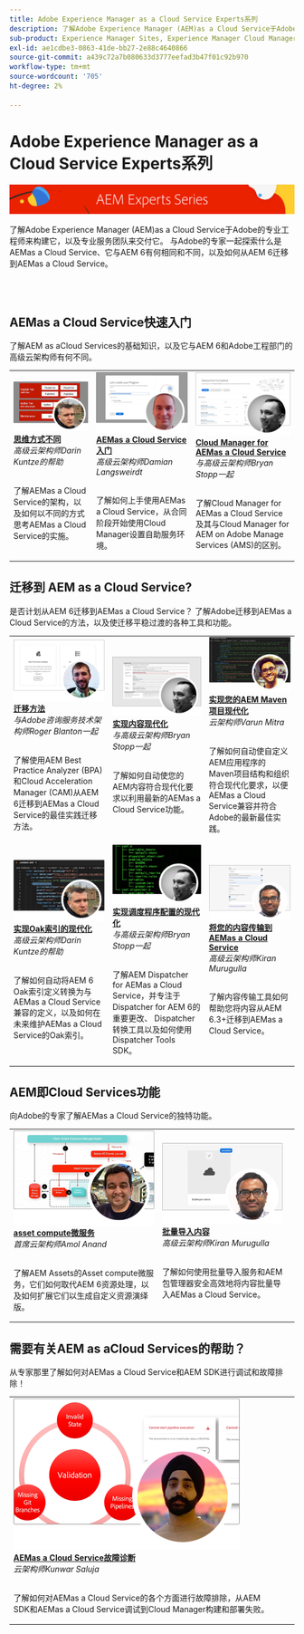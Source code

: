 ```yaml
---
title: Adobe Experience Manager as a Cloud Service Experts系列
description: 了解Adobe Experience Manager (AEM)as a Cloud Service于Adobe自己的专业工程师来构建它，以及了解专业服务来构建它。
sub-product: Experience Manager Sites, Experience Manager Cloud Manager, Experience Manager Assets
exl-id: ae1cdbe3-0863-41de-bb27-2e88c4640866
source-git-commit: a439c72a7b080633d3777eefad3b47f01c92b970
workflow-type: tm+mt
source-wordcount: '705'
ht-degree: 2%

---
```


# Adobe Experience Manager as a Cloud Service Experts系列

![AEM Experts系列](./assets/masthead.png)

了解Adobe Experience Manager (AEM)as a Cloud Service于Adobe的专业工程师来构建它，以及专业服务团队来交付它。 与Adobe的专家一起探索什么是AEMas a Cloud Service、它与AEM 6有何相同和不同，以及如何从AEM 6迁移到AEMas a Cloud Service。

<br/> 
<br/>

## AEMas a Cloud Service快速入门

了解AEM as aCloud Services的基础知识，以及它与AEM 6和Adobe工程部门的高级云架构师有何不同。

<table>
  <tr>
   <td>
      <a href="../../migration/moving-to-aem-as-a-cloud-service/introduction.md">
      <img alt="思维方式不同" src="./assets/thinking-differently.png"/>
      </a>
      <div>
         <a href="../../migration/moving-to-aem-as-a-cloud-service/introduction.md"><strong>思维方式不同</strong></a>         
         <br/><em>高级云架构师Darin Kuntze的帮助</em>
      </div>
      <p>
        <br/>
         了解AEMas a Cloud Service的架构，以及如何以不同的方式思考AEMas a Cloud Service的实施。
      </p>
     </td>   
     <td>
      <a href="../../migration/moving-to-aem-as-a-cloud-service/onboarding.md">
      <img alt="AEM as a Cloud Service 入门培训" src="./assets/onboarding.png"/>
      </a>
      <div>
         <a href="../../migration/moving-to-aem-as-a-cloud-service/onboarding.md"><strong>AEMas a Cloud Service入门</strong></a>
         <br/><em>高级云架构师Damian Langsweirdt</em>
      </div>
      <p>
        <br/>
         了解如何上手使用AEMas a Cloud Service，从合同阶段开始使用Cloud Manager设置自助服务环境。
      </p>
   </td>     
   </td>   
     <td>
      <a href="../../migration/moving-to-aem-as-a-cloud-service/cloud-manager.md">
      <img alt="Cloud Manager" src="./assets/cloud-manager.png"/>
      </a>
      <div>
         <a href="../../migration/moving-to-aem-as-a-cloud-service/cloud-manager.md"><strong>Cloud Manager for AEMas a Cloud Service</strong></a>
         <br/><em>与高级云架构师Bryan Stopp一起</em>
      </div>
      <p>
        <br/>
         了解Cloud Manager for AEMas a Cloud Service及其与Cloud Manager for AEM on Adobe Manage Services (AMS)的区别。
      </p>
   </td> 
  </tr>
</table>

## 迁移到 AEM as a Cloud Service?

是否计划从AEM 6迁移到AEMas a Cloud Service？ 了解Adobe迁移到AEMas a Cloud Service的方法，以及使迁移平稳过渡的各种工具和功能。

<table>
  <tr>
   <td>
      <a href="../../migration/moving-to-aem-as-a-cloud-service/bpa-and-cam.md" target="_aem-experts-series-video">
      <img alt="迁移方法" src="./assets/bpa-and-cam.png"/>
      </a>
      <div>
         <a href="../../migration/moving-to-aem-as-a-cloud-service/bpa-and-cam.md" target="_aem-experts-series-video"><strong>迁移方法</strong></a>
         <br/><em>与Adobe咨询服务技术架构师Roger Blanton一起</em>
      </div>
      <p>
        <br/>
        了解使用AEM Best Practice Analyzer (BPA)和Cloud Acceleration Manager (CAM)从AEM 6迁移到AEMas a Cloud Service的最佳实践迁移方法。
      </p>
   </td>   
     <td>
      <a href="../../migration/moving-to-aem-as-a-cloud-service/aem-modernization-tools.md" target="_aem-experts-series-video">
      <img alt="实现内容现代化" src="./assets/aem-modernizer-tools.png"/>
      </a>
      <div>
         <a href="../../migration/moving-to-aem-as-a-cloud-service/aem-modernization-tools.md" target="_aem-experts-series-video"><strong>实现内容现代化</strong></a>
         <br/><em>与高级云架构师Bryan Stopp一起</em>
      </div>
      <p>
        <br/>
         了解如何自动使您的AEM内容符合现代化要求以利用最新的AEMas a Cloud Service功能。
      </p>
   </td>     
   </td>   
     <td>
      <a href="../../migration/moving-to-aem-as-a-cloud-service/repository-modernization.md" target="_aem-experts-series-video">
      <img alt="实现您的AEM Maven项目现代化" src="./assets/repository-modernizer.png"/>
      </a>
      <div>
         <a href="../../migration/moving-to-aem-as-a-cloud-service/repository-modernization.md" target="_aem-experts-series-video"><strong>实现您的AEM Maven项目现代化</strong></a>
         <br/><em>云架构师Varun Mitra</em>
      </div>
      <p>
        <br/>
         了解如何自动使自定义AEM应用程序的Maven项目结构和组织符合现代化要求，以便AEMas a Cloud Service兼容并符合Adobe的最新最佳实践。
      </p>
   </td> 
  </tr>
  <tr>
   <td>
      <a href="../../migration/moving-to-aem-as-a-cloud-service/search-and-indexing.md" target="_aem-experts-series-video">
      <img alt="实现Oak索引的现代化" src="./assets/indexes.png"/>
      </a>
      <div>
         <a href="../../migration/moving-to-aem-as-a-cloud-service/search-and-indexing.md" target="_aem-experts-series-video"><strong>实现Oak索引的现代化</strong></a>
         <br/><em>高级云架构师Darin Kuntze的帮助</em>
      </div>
      <p>
        <br/>
        了解如何自动将AEM 6 Oak索引定义转换为与AEMas a Cloud Service兼容的定义，以及如何在未来维护AEMas a Cloud Service的Oak索引。
      </p>
   </td>   
     <td>
      <a href="../../migration/moving-to-aem-as-a-cloud-service/dispatcher.md" target="_aem-experts-series-video">
      <img alt="实现调度程序配置的现代化" src="./assets/dispatcher.png"/>
      </a>
      <div>
         <a href="../../migration/moving-to-aem-as-a-cloud-service/dispatcher.md" target="_aem-experts-series-video"><strong>实现调度程序配置的现代化</strong></a>
         <br/><em>与高级云架构师Bryan Stopp一起</em>
      </div>
      <p>
        <br/>
         了解AEM Dispatcher for AEMas a Cloud Service，并专注于Dispatcher for AEM 6的重要更改、 Dispatcher转换工具以及如何使用Dispatcher Tools SDK。
      </p>
   </td>     
   </td>   
     <td>
      <a href="../../migration/moving-to-aem-as-a-cloud-service/content-migration/content-transfer-tool.md" target="_aem-experts-series-video">
      <img alt="将您的内容传输到AEMas a Cloud Service" src="./assets/content-transfer-tool.png"/>
      </a>
      <div>
         <a href="../../migration/moving-to-aem-as-a-cloud-service/content-migration/content-transfer-tool.md" target="_aem-experts-series-video"><strong>将您的内容传输到AEMas a Cloud Service</strong></a>
         <br/><em>高级云架构师Kiran Murugulla</em>
      </div>
      <p>
        <br/>
         了解内容传输工具如何帮助您将内容从AEM 6.3+迁移到AEMas a Cloud Service。
      </p>
   </td> 
  </tr>  
</table>


## AEM即Cloud Services功能

向Adobe的专家了解AEMas a Cloud Service的独特功能。

<table>
  <tr>
   <td>
      <a href="../../migration/moving-to-aem-as-a-cloud-service/asset-compute-microservices.md" target="_aem-experts-series-video">
      <img alt="asset compute微服务" src="./assets/asset-compute-microservices.png"/>
      </a>
      <div>
         <a href="../../migration/moving-to-aem-as-a-cloud-service/asset-compute-microservices.md" target="_aem-experts-series-video"><strong>asset compute微服务</strong></a>
         <br/><em>首席云架构师Amol Anand</em>
      </div>
      <p>
        <br/>
        了解AEM Assets的Asset compute微服务，它们如何取代AEM 6资源处理，以及如何扩展它们以生成自定义资源演绎版。
      </p>
   </td>   
   <td>
      <a href="../../migration/moving-to-aem-as-a-cloud-service/content-migration/bulk-import-service.md" target="_aem-experts-series-video">
      <img alt="批量导入内容" src="./assets/bulk-import.png"/>
      </a>
      <div>
         <a href="../../migration/moving-to-aem-as-a-cloud-service/content-migration/bulk-import-service.md" target="_aem-experts-series-video"><strong>批量导入内容</strong></a>
         <br/><em>高级云架构师Kiran Murugulla</em>
      </div>
      <p>
        <br/>
        了解如何使用批量导入服务和AEM包管理器安全高效地将内容批量导入AEMas a Cloud Service。
      </p>
   </td> 
    <td></td>
  </tr>
</table>

## 需要有关AEM as aCloud Services的帮助？

从专家那里了解如何对AEMas a Cloud Service和AEM SDK进行调试和故障排除！

<table>
  <tr>
   <td>
      <a href="../../migration/moving-to-aem-as-a-cloud-service/troubleshooting.md" target="_aem-experts-series-video">
      <img alt="AEMas a Cloud Service故障诊断" src="./assets/troubleshooting.png"/>
      </a>
      <div>
         <a href="../../migration/moving-to-aem-as-a-cloud-service/troubleshooting.md" 
         target="_aem-experts-series-video"><strong>AEMas a Cloud Service故障诊断</strong></a>
         <br/><em>云架构师Kunwar Saluja</em>
      </div>
      <p>
        <br/>
        了解如何对AEMas a Cloud Service的各个方面进行故障排除，从AEM SDK和AEMas a Cloud Service调试到Cloud Manager构建和部署失败。
      </p>
   </td>   
    <td></td>
    <td></td>
  </tr>
</table>
